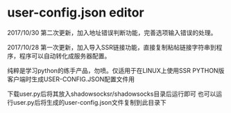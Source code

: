 user-config.json editor
===========

2017/10/30
第二次更新，加入地址错误判断功能，完善选项输入错误的处理。

2017/10/28
第一次更新，加入导入SSR链接功能，直接复制粘帖链接字符串到程序，程序可以自动转化成服务器配置。

纯粹是学习python的练手产品，勿喷。仅适用于在LINUX上使用SSR PYTHON版客户端时生成USER-CONFIG.JSON配置文件用

下载user.py后将其放入shadowsocksr/shadowsocks目录后运行即可
也可以运行user.py后将生成的user-config.json文件复制到此目录下
